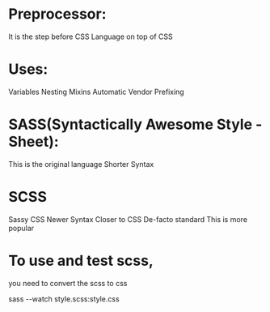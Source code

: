 # Preprocessor:
It is the step before CSS
Language on top of CSS
# Uses:
Variables
Nesting
Mixins
Automatic Vendor Prefixing

# SASS(Syntactically Awesome Style -Sheet):
This is the original language
Shorter Syntax
# SCSS
Sassy CSS
Newer Syntax
Closer to CSS
De-facto standard
This is more popular

# To use and test scss,
you need to convert the scss to css

sass --watch style.scss:style.css

